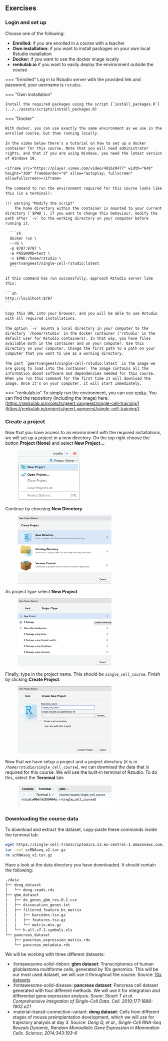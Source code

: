 
## Exercises

### Login and set up

Choose one of the following:

- **Enrolled:** if you are enrolled in a course with a teacher
- **Own installation:** if you want to install packages on your own local Rstudio installation
- **Docker:** if you want to use the docker image locally
- **renkulab.io** if you want to easily  deploy the environment outside the course

=== "Enrolled"
    Log in to Rstudio server with the provided link and password, your username is `rstudio`.

=== "Own installation"

    Install the required packages using the script [`install_packages.R`](../../assets/scripts/install_packages.R)

=== "Docker"

    With docker, you can use exactly the same environment as we use in the enrolled course, but than running locally.

    In the video below there's a tutorial on how to set up a docker container for this course. Note that you will need administrator rights, and that if you are using Windows, you need the latest version of Windows 10.

    <iframe src="https://player.vimeo.com/video/481620477" width="640" height="360" frameborder="0" allow="autoplay; fullscreen" allowfullscreen></iframe>

    The command to run the environment required for this course looks like this (in a terminal):

    !!! warning "Modify the script"
        The home directory within the container is mounted to your current directory (`$PWD`), if you want to change this behaviour, modify the path after `-v` to the working directory on your computer before running it.

      ```sh
      docker run \
      --rm \
      -p 8787:8787 \
      -e PASSWORD=test \
      -v $PWD:/home/rstudio \
      geertvangeest/single-cell-rstudio:latest
      ```

    If this command has run successfully, approach Rstudio server like this:

    ```sh
    http://localhost:8787
    ```

    Copy this URL into your browser, and you will be able to use Rstudio with all required installations.

    The option `-v` mounts a local directory in your computer to the directory `/home/rstudio` in the docker container ('rstudio' is the default user for Rstudio containers). In that way, you have files available both in the container and on your computer. Use this directory on your computer. Change the first path to a path on your computer that you want to use as a working directory.

    The part `geertvangeest/single-cell-rstudio:latest` is the image we are going to load into the container. The image contains all the information about software and dependencies needed for this course. When you run this command for the first time it will download the image. Once it's on your computer, it will start immediately.

=== "renkulab.io"
    To simply run the environment, you can use [renku](https://renkulab.io). You can find the repository (including the image) here: [https://renkulab.io/projects/geert.vangeest/single-cell-training/](https://renkulab.io/projects/geert.vangeest/single-cell-training/). 

### Create a project

Now that you have access to an environment with the required installations, we will set up a project in a new directory. On the top right choose the button **Project (None)** and select **New Project...**

<figure>
  <img src="../../assets/images/create_new_project.png" width="200"/>
</figure>

Continue by choosing **New Directory**

<figure>
  <img src="../../assets/images/choose_new_directory.png" width="300"/>
</figure>

As project type select **New Project**

<figure>
  <img src="../../assets/images/choose_new_project.png" width="300"/>
</figure>

Finally, type in the project name. This should be `single_cell_course`. Finish by clicking **Create Project**.

<figure>
  <img src="../../assets/images/define_directory_name.png" width="300"/>
</figure>

Now that we have setup a project and a project directory (it is in `/home/rstudio/single_cell_course`), we can download the data that is required for this course. We will use the built-in terminal of Rstudio. To do this, select the **Terminal** tab:

<figure>
  <img src="../../assets/images/select_terminal_tab.png" width="300"/>
</figure>

### Downloading the course data

To download and extract the dataset, copy-paste these commands inside the terminal tab:

```sh
wget https://single-cell-transcriptomics.s3.eu-central-1.amazonaws.com/scRNAseq_v2.tar.gz
tar -xvf scRNAseq_v2.tar.gz
rm scRNAseq_v2.tar.gz
```

Have a look at the data directory you have downloaded. It should contain the following:

```
./data
├── deng_dataset
│   └── deng-reads.rds
├── gbm_dataset
│   ├── de_genes_gbm_res.0.2.csv
│   ├── dissocation_genes.txt
│   ├── filtered_feature_bc_matrix
│   │   ├── barcodes.tsv.gz
│   │   ├── features.tsv.gz
│   │   └── matrix.mtx.gz
│   └── h.all.v7.2.symbols.xls
└── pancreas_dataset
    ├── pancreas_expression_matrix.rds
    └── pancreas_metadata.rds
```

We will be working with three different datasets:

- :fontawesome-solid-ribbon: **gbm dataset**: Transcriptomes of human glioblastoma multiforme cells, generated by 10x genomics. This will be our most used dataset, we will use it throughout the course. Source: [10x datasets](https://support.10xgenomics.com/single-cell-gene-expression/datasets)
- :fontawesome-solid-disease: **pancreas dataset**: Pancreas cell dataset generated with four different methods. We will use it for integration and differential gene expression analysis. Soure: *Stuart T et al. Comprehensive Integration of Single-Cell Data. Cell.  2019;177:1888-1902.e21*
- :material-transit-connection-variant: **deng dataset**: Cells from different stages of mouse preimplantation development, which we will use for trajectory analysis at day 3. Source: *Deng Q, et al., Single-Cell RNA-Seq Reveals Dynamic, Random Monoallelic Gene Expression in Mammalian Cells. Science; 2014;343:193–6*
